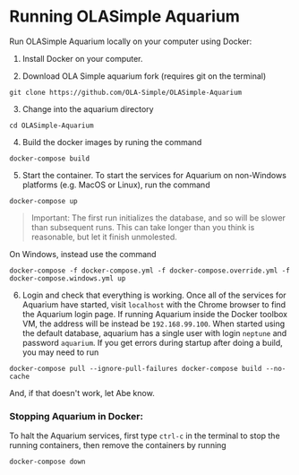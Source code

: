 # Running OLASimple Aquarium

Run OLASimple Aquarium locally on your computer using Docker: 

1. Install Docker on your computer. 

2. Download OLA Simple aquarium fork (requires git on the terminal) 

`git clone https://github.com/OLA-Simple/OLASimple-Aquarium`

3. Change into the aquarium directory 

`cd OLASimple-Aquarium`

4. Build the docker images by runing the command 

`docker-compose build`

5. Start the container. To start the services for Aquarium on non-Windows platforms (e.g. MacOS or Linux), run the command 

`docker-compose up`

>Important: The first run initializes the database, and so will be slower than subsequent runs. This can take longer than you think is reasonable, but let it finish unmolested. 

On Windows, instead use the command 

`docker-compose -f docker-compose.yml -f docker-compose.override.yml -f docker-compose.windows.yml up` 

6. Login and check that everything is working. Once all of the services for Aquarium have started, visit `localhost` with the Chrome browser to find the Aquarium login page. If running Aquarium inside the Docker toolbox VM, the address will be instead be `192.168.99.100`. When started using the default database, aquarium has a single user with login `neptune` and password `aquarium`. If you get errors during startup after doing a build, you may need to run 

`docker-compose pull --ignore-pull-failures docker-compose build --no-cache` 

And, if that doesn't work, let Abe know. 

### Stopping Aquarium in Docker: 

To halt the Aquarium services, first type `ctrl-c` in the terminal to stop the running containers, then remove the containers by running 

`docker-compose down`
